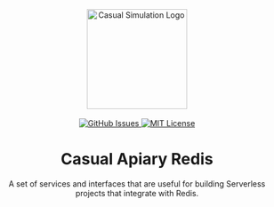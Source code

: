 <div align="center">
    <img alt="Casual Simulation Logo" src="./.github/images/casual-sim-logo.gif" width="180"/>
    <br/>
    <br/>
    <a href="https://github.com/casual-simulation/casualos/issues">
        <img alt="GitHub Issues" src="https://img.shields.io/github/issues/casual-simulation/casualos.svg">
    </a>
    <a href="https://github.com/casual-simulation/casualos/blob/develop/LICENSE.txt">
        <img alt="MIT License" src="https://img.shields.io/github/license/casual-simulation/casualos.svg">
    </a>
    <h1>Casual Apiary Redis</h1>
    <p>
        A set of services and interfaces that are useful for building Serverless projects that integrate with Redis.
    </p>
</div>
